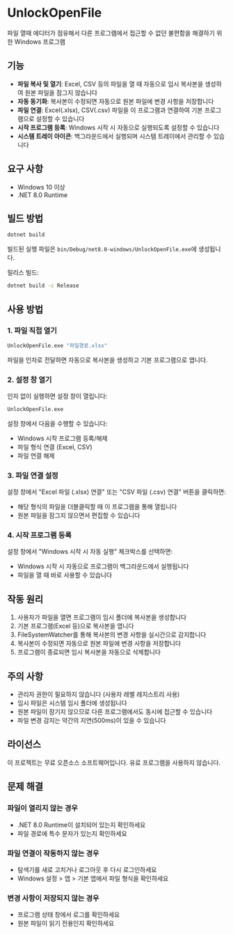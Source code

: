 # UnlockOpenFile

파일 열때 에디터가 점유해서 다른 프로그램에서 접근할 수 없던 불편함을 해결하기 위한 Windows 프로그램

## 기능

- **파일 복사 및 열기**: Excel, CSV 등의 파일을 열 때 자동으로 임시 복사본을 생성하여 원본 파일을 잠그지 않습니다
- **자동 동기화**: 복사본이 수정되면 자동으로 원본 파일에 변경 사항을 저장합니다
- **파일 연결**: Excel(.xlsx), CSV(.csv) 파일을 이 프로그램과 연결하여 기본 프로그램으로 설정할 수 있습니다
- **시작 프로그램 등록**: Windows 시작 시 자동으로 실행되도록 설정할 수 있습니다
- **시스템 트레이 아이콘**: 백그라운드에서 실행되며 시스템 트레이에서 관리할 수 있습니다

## 요구 사항

- Windows 10 이상
- .NET 8.0 Runtime

## 빌드 방법

```bash
dotnet build
```

빌드된 실행 파일은 `bin/Debug/net8.0-windows/UnlockOpenFile.exe`에 생성됩니다.

릴리스 빌드:
```bash
dotnet build -c Release
```

## 사용 방법

### 1. 파일 직접 열기

```bash
UnlockOpenFile.exe "파일경로.xlsx"
```

파일을 인자로 전달하면 자동으로 복사본을 생성하고 기본 프로그램으로 엽니다.

### 2. 설정 창 열기

인자 없이 실행하면 설정 창이 열립니다:

```bash
UnlockOpenFile.exe
```

설정 창에서 다음을 수행할 수 있습니다:
- Windows 시작 프로그램 등록/해제
- 파일 형식 연결 (Excel, CSV)
- 파일 연결 해제

### 3. 파일 연결 설정

설정 창에서 "Excel 파일 (.xlsx) 연결" 또는 "CSV 파일 (.csv) 연결" 버튼을 클릭하면:
- 해당 형식의 파일을 더블클릭할 때 이 프로그램을 통해 열립니다
- 원본 파일을 잠그지 않으면서 편집할 수 있습니다

### 4. 시작 프로그램 등록

설정 창에서 "Windows 시작 시 자동 실행" 체크박스를 선택하면:
- Windows 시작 시 자동으로 프로그램이 백그라운드에서 실행됩니다
- 파일을 열 때 바로 사용할 수 있습니다

## 작동 원리

1. 사용자가 파일을 열면 프로그램이 임시 폴더에 복사본을 생성합니다
2. 기본 프로그램(Excel 등)으로 복사본을 엽니다
3. FileSystemWatcher를 통해 복사본의 변경 사항을 실시간으로 감지합니다
4. 복사본이 수정되면 자동으로 원본 파일에 변경 사항을 저장합니다
5. 프로그램이 종료되면 임시 복사본을 자동으로 삭제합니다

## 주의 사항

- 관리자 권한이 필요하지 않습니다 (사용자 레벨 레지스트리 사용)
- 임시 파일은 시스템 임시 폴더에 생성됩니다
- 원본 파일이 잠기지 않으므로 다른 프로그램에서도 동시에 접근할 수 있습니다
- 파일 변경 감지는 약간의 지연(500ms)이 있을 수 있습니다

## 라이선스

이 프로젝트는 무료 오픈소스 소프트웨어입니다. 유료 프로그램을 사용하지 않습니다.

## 문제 해결

### 파일이 열리지 않는 경우
- .NET 8.0 Runtime이 설치되어 있는지 확인하세요
- 파일 경로에 특수 문자가 있는지 확인하세요

### 파일 연결이 작동하지 않는 경우
- 탐색기를 새로 고치거나 로그아웃 후 다시 로그인하세요
- Windows 설정 > 앱 > 기본 앱에서 파일 형식을 확인하세요

### 변경 사항이 저장되지 않는 경우
- 프로그램 상태 창에서 로그를 확인하세요
- 원본 파일이 읽기 전용인지 확인하세요
